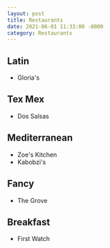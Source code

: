 ```yaml
---
layout: post
title: Restaurants
date: 2021-06-01 11:33:00 -0000
category: Restaurants
---
```


## Latin
- Gloria's

## Tex Mex
- Dos Salsas

## Mediterranean

- Zoe's Kitchen
- Kabobzi's

## Fancy

- The Grove

## Breakfast

- First Watch
